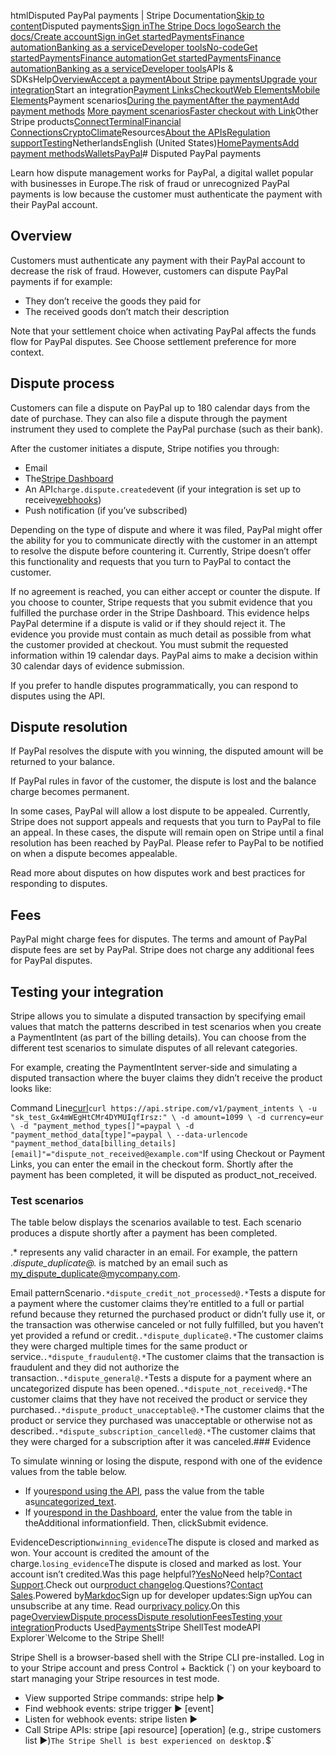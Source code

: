 htmlDisputed PayPal payments | Stripe Documentation[Skip to content](#main-content)Disputed payments[Sign in](https://dashboard.stripe.com/login?redirect=https%3A%2F%2Fdocs.stripe.com%2Fpayments%2Fpaypal%2Fdisputed-payments)[The Stripe Docs logo](/)[Search the docs/](#)[Create account](https://dashboard.stripe.com/register)[Sign in](https://dashboard.stripe.com/login?redirect=https%3A%2F%2Fdocs.stripe.com%2Fpayments%2Fpaypal%2Fdisputed-payments)[Get started](/get-started)[Payments](/payments)[Finance automation](/finance-automation)[Banking as a service](/financial-services)[Developer tools](/development)[No-code](/no-code)[Get started](/get-started)[Payments](/payments)[Finance automation](/finance-automation)[](#)[Get started](/get-started)[Payments](/payments)[Finance automation](/finance-automation)[Banking as a service](/financial-services)[Developer tools](/development)[](#)APIs & SDKsHelp[Overview](/docs/payments)[Accept a payment](#)[About Stripe payments](#)[Upgrade your integration](/docs/payments/upgrades)Start an integration[Payment Links](#)[Checkout](#)[Web Elements](#)[Mobile Elements](#)Payment scenarios[During the payment](#)[After the payment](#)[Add payment methods](#)
[More payment scenarios](#)[Faster checkout with Link](#)Other Stripe products[Connect](#)[Terminal](#)[Financial Connections](#)[Crypto](#)[Climate](#)Resources[About the APIs](#)[Regulation support](#)[Testing](/docs/testing)NetherlandsEnglish (United States)[](#)[](#)[Home](/docs)[Payments](/docs/payments)[Add payment methods](/docs/payments/payment-methods/overview)[Wallets](/docs/payments/wallets)[PayPal](/docs/payments/paypal)# Disputed PayPal payments

Learn how dispute management works for PayPal, a digital wallet popular with businesses in Europe.The risk of fraud or unrecognized PayPal payments is low because the customer must authenticate the payment with their PayPal account.

## Overview

Customers must authenticate any payment with their PayPal account to decrease the risk of fraud. However, customers can dispute PayPal payments if for example:

- They don’t receive the goods they paid for
- The received goods don’t match their description

Note that your settlement choice when activating PayPal affects the funds flow for PayPal disputes. See Choose settlement preference for more context.

## Dispute process

Customers can file a dispute on PayPal up to 180 calendar days from the date of purchase. They can also file a dispute through the payment instrument they used to complete the PayPal purchase (such as their bank).

After the customer initiates a dispute, Stripe notifies you through:

- Email
- The[Stripe Dashboard](https://dashboard.stripe.com/disputes)
- An API`charge.dispute.created`event (if your integration is set up to receive[webhooks](/webhooks))
- Push notification (if you’ve subscribed)

Depending on the type of dispute and where it was filed, PayPal might offer the ability for you to communicate directly with the customer in an attempt to resolve the dispute before countering it. Currently, Stripe doesn’t offer this functionality and requests that you turn to PayPal to contact the customer.

If no agreement is reached, you can either accept or counter the dispute. If you choose to counter, Stripe requests that you submit evidence that you fulfilled the purchase order in the Stripe Dashboard. This evidence helps PayPal determine if a dispute is valid or if they should reject it. The evidence you provide must contain as much detail as possible from what the customer provided at checkout. You must submit the requested information within 19 calendar days. PayPal aims to make a decision within 30 calendar days of evidence submission.

If you prefer to handle disputes programmatically, you can respond to disputes using the API.

## Dispute resolution

If PayPal resolves the dispute with you winning, the disputed amount will be returned to your balance.

If PayPal rules in favor of the customer, the dispute is lost and the balance charge becomes permanent.

In some cases, PayPal will allow a lost dispute to be appealed. Currently, Stripe does not support appeals and requests that you turn to PayPal to file an appeal. In these cases, the dispute will remain open on Stripe until a final resolution has been reached by PayPal. Please refer to PayPal to be notified on when a dispute becomes appealable.

Read more about disputes on how disputes work and best practices for responding to disputes.

## Fees

PayPal might charge fees for disputes. The terms and amount of PayPal dispute fees are set by PayPal. Stripe does not charge any additional fees for PayPal disputes.

## Testing your integration

Stripe allows you to simulate a disputed transaction by specifying email values that match the patterns described in test scenarios when you create a PaymentIntent (as part of the billing details). You can choose from the different test scenarios to simulate disputes of all relevant categories.

For example, creating the PaymentIntent server-side and simulating a disputed transaction where the buyer claims they didn’t receive the product looks like:

Command Line[curl](#)`curl https://api.stripe.com/v1/payment_intents \
  -u "sk_test_Gx4mWEgHtCMr4DYMUIqfIrsz:" \
  -d amount=1099 \
  -d currency=eur \
  -d "payment_method_types[]"=paypal \
  -d "payment_method_data[type]"=paypal \
  --data-urlencode "payment_method_data[billing_details][email]"="dispute_not_received@example.com"`If using Checkout or Payment Links, you can enter the email in the checkout form. Shortly after the payment has been completed, it will be disputed as product_not_received.

### Test scenarios

The table below displays the scenarios available to test. Each scenario produces a dispute shortly after a payment has been completed.

.* represents any valid character in an email. For example, the pattern .*dispute_duplicate@.* is matched by an email such as my_dispute_duplicate@mycompany.com.

Email patternScenario`.*dispute_credit_not_processed@.*`Tests a dispute for a payment where the customer claims they’re entitled to a full or partial refund because they returned the purchased product or didn’t fully use it, or the transaction was otherwise canceled or not fully fulfilled, but you haven’t yet provided a refund or credit.`.*dispute_duplicate@.*`The customer claims they were charged multiple times for the same product or service.`.*dispute_fraudulent@.*`The customer claims that the transaction is fraudulent and they did not authorize the transaction.`.*dispute_general@.*`Tests a dispute for a payment where an uncategorized dispute has been opened.`.*dispute_not_received@.*`The customer claims that they have not received the product or service they purchased.`.*dispute_product_unacceptable@.*`The customer claims that the product or service they purchased was unacceptable or otherwise not as described.`.*dispute_subscription_cancelled@.*`The customer claims that they were charged for a subscription after it was canceled.### Evidence

To simulate winning or losing the dispute, respond with one of the evidence values from the table below.

- If you[respond using the API](/disputes/api), pass the value from the table as[uncategorized_text](/api/disputes/update#update_dispute-evidence-uncategorized_text).
- If you[respond in the Dashboard](/disputes/responding), enter the value from the table in theAdditional informationfield. Then, clickSubmit evidence.

EvidenceDescription`winning_evidence`The dispute is closed and marked as won. Your account is credited the amount of the charge.`losing_evidence`The dispute is closed and marked as lost. Your account isn’t credited.Was this page helpful?[Yes](#)[No](#)Need help?[Contact Support](https://support.stripe.com/).Check out our[product changelog](https://stripe.com/blog/changelog).Questions?[Contact Sales](https://stripe.com/contact/sales).Powered by[Markdoc](https://markdoc.dev)Sign up for developer updates:Sign upYou can unsubscribe at any time. Read our[privacy policy](https://stripe.com/privacy).On this page[Overview](#overview)[Dispute process](#dispute-process)[Dispute resolution](#dispute-resolution)[Fees](#fees)[Testing your integration](#testing-your-integration)Products Used[Payments](/payments)Stripe ShellTest modeAPI Explorer[](https://stripe.com/docs/stripe-cli#install)`Welcome to the Stripe Shell!

Stripe Shell is a browser-based shell with the Stripe CLI pre-installed. Log in to your
Stripe account and press Control + Backtick (`) on your keyboard to start managing your Stripe
resources in test mode.

- View supported Stripe commands: stripe help ▶️
- Find webhook events: stripe trigger ▶️ [event]
- Listen for webhook events: stripe listen ▶
- Call Stripe APIs: stripe [api resource] [operation] (e.g., stripe customers list ▶️)`The Stripe Shell is best experienced on desktop.`$`